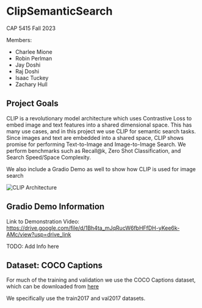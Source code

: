 # ClipSemanticSearch

CAP 5415 Fall 2023

Members:
* Charlee Mione
* Robin Perlman
* Jay Doshi
* Raj Doshi
* Isaac Tuckey
* Zachary Hull

## Project Goals

CLIP is a revolutionary model architecture which uses Contrastive Loss to embed image and text features into a shared dimensional space. This has many use cases, and in this project we use CLIP for semantic search tasks. Since images and text are embedded into a shared space, CLIP shows promise for performing Text-to-Image and Image-to-Image Search. We perform benchmarks such as Recall@k, Zero Shot Classification, and Search Speed/Space Complexity.

We also include a Gradio Demo as well to show how CLIP is used for image search

![CLIP Architecture](https://miro.medium.com/v2/resize:fit:3662/1*tg7akErlMSyCLQxrMtQIYw.png)

## Gradio Demo Information

Link to Demonstration Video: https://drive.google.com/file/d/1Bh4ta_mJqRucW6fbHFfDH-yKee6k-AMc/view?usp=drive_link

TODO: Add Info here

## Dataset: COCO Captions

For much of the training and validation we use the COCO Captions dataset, which can be downloaded from [here](https://cocodataset.org/#home)

We specifically use the train2017 and val2017 datasets.

